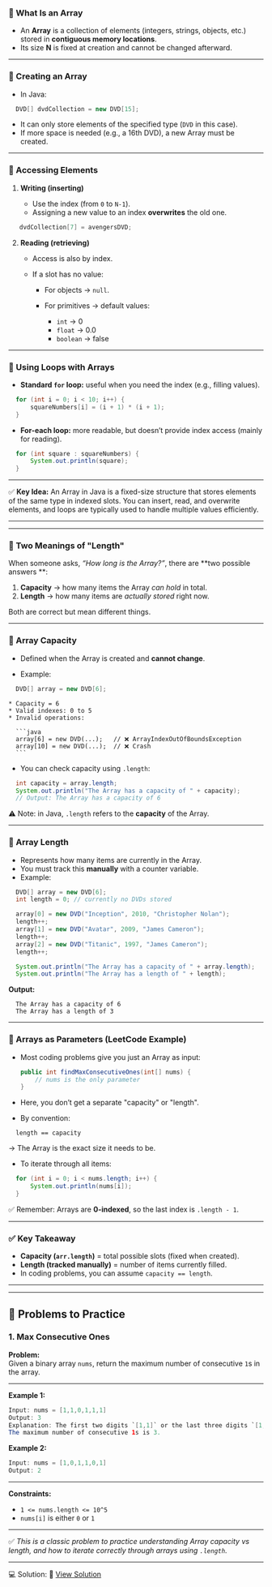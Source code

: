### 🔹 What Is an Array

* An **Array** is a collection of elements (integers, strings, objects, etc.)
  stored in **contiguous memory locations**.
* Its size **N** is fixed at creation and cannot be changed afterward.

---

### 🔹 Creating an Array

* In Java:

``` java
  DVD[] dvdCollection = new DVD[15];
```

* It can only store elements of the specified type (`DVD` in this case).
* If more space is needed (e.g., a 16th DVD), a new Array must be created.

---

### 🔹 Accessing Elements

1. **Writing (inserting)**

    * Use the index (from `0` to `N-1`).
    * Assigning a new value to an index **overwrites** the old one.

``` java
   dvdCollection[7] = avengersDVD;
```

2. **Reading (retrieving)**

    * Access is also by index.
    * If a slot has no value:

        * For objects → `null`.
        * For primitives → default values:

            * `int` → 0
            * `float` → 0.0
            * `boolean` → false

---

### 🔹 Using Loops with Arrays

* **Standard `for` loop:** useful when you need the index (e.g., filling
  values).

``` java
  for (int i = 0; i < 10; i++) {
      squareNumbers[i] = (i + 1) * (i + 1);
  }
```

* **For-each loop:** more readable, but doesn’t provide index access (mainly for
  reading).

``` java
  for (int square : squareNumbers) {
      System.out.println(square);
  }
```

---

✅ **Key Idea:**
An Array in Java is a fixed-size structure that stores elements of the same type
in indexed slots. You can insert, read, and overwrite elements, and loops are
typically used to handle multiple values efficiently.

---

---

### 🔹 Two Meanings of "Length"

When someone asks, *“How long is the Array?”*, there are **two possible answers
**:

1. **Capacity** → how many items the Array *can hold* in total.
2. **Length** → how many items are *actually stored* right now.

Both are correct but mean different things.

---

### 🔹 Array Capacity

* Defined when the Array is created and **cannot change**.

* Example:

``` java
  DVD[] array = new DVD[6];
```

    * Capacity = 6
    * Valid indexes: 0 to 5
    * Invalid operations:

      ```java
      array[6] = new DVD(...);   // ❌ ArrayIndexOutOfBoundsException
      array[10] = new DVD(...);  // ❌ Crash
      ```

* You can check capacity using `.length`:

``` java
  int capacity = array.length;
  System.out.println("The Array has a capacity of " + capacity);
  // Output: The Array has a capacity of 6
```

⚠️ Note: in Java, `.length` refers to the **capacity** of the Array.

---

### 🔹 Array Length

* Represents how many items are currently in the Array.
* You must track this **manually** with a counter variable.
* Example:

``` java
  DVD[] array = new DVD[6];
  int length = 0; // currently no DVDs stored

  array[0] = new DVD("Inception", 2010, "Christopher Nolan");
  length++;
  array[1] = new DVD("Avatar", 2009, "James Cameron");
  length++;
  array[2] = new DVD("Titanic", 1997, "James Cameron");
  length++;

  System.out.println("The Array has a capacity of " + array.length);
  System.out.println("The Array has a length of " + length);
```

**Output:**

```
  The Array has a capacity of 6
  The Array has a length of 3
```

---

### 🔹 Arrays as Parameters (LeetCode Example)

* Most coding problems give you just an Array as input:

  ```java
  public int findMaxConsecutiveOnes(int[] nums) {
      // nums is the only parameter
  }
  ```

* Here, you don’t get a separate "capacity" or "length".

* By convention:

```
  length == capacity
```

→ The Array is the exact size it needs to be.

* To iterate through all items:

``` java
  for (int i = 0; i < nums.length; i++) {
      System.out.println(nums[i]);
  }
  ```

✅ Remember: Arrays are **0-indexed**, so the last index is `.length - 1`.

---

### ✅ Key Takeaway

* **Capacity (`arr.length`)** = total possible slots (fixed when created).
* **Length (tracked manually)** = number of items currently filled.
* In coding problems, you can assume `capacity == length`.

---

---

## 🚀 Problems to Practice

### 1. Max Consecutive Ones

**Problem:**  
Given a binary array `nums`, return the maximum number of consecutive `1`s in the array.

---

**Example 1:**
``` java
Input: nums = [1,1,0,1,1,1]
Output: 3
Explanation: The first two digits `[1,1]` or the last three digits `[1,1,1]` are consecutive 1s.  
The maximum number of consecutive 1s is 3.
````

**Example 2:**

``` java
Input: nums = [1,0,1,1,0,1]
Output: 2
```

---

**Constraints:**

* `1 <= nums.length <= 10^5`
* `nums[i]` is either `0` or `1`

---

✅ *This is a classic problem to practice understanding Array capacity vs length, and how to iterate correctly through arrays using `.length`.*

---
💻 Solution:
🔗 [View Solution](https://github.com/daruuu/AlgoDS-Java/src/main/java/com/daruuu/LeetCode/arrays101/MaxConsecutiveOnes.java)

